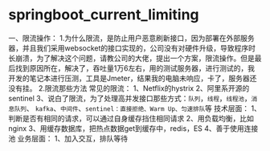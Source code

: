 # springboot_current_limiting
一、限流操作：
1.为什么限流，是防止用户恶意刷新接口，因为部署在外部服务器，并且我们采用websocket的接口实现的，公司没有对硬件升级，导致程序时长崩溃，为了解决这个问题，请教公司的大佬，提出一个方案，限流操作。但是最后找到原因所在，解决了，吞吐量1万6左右，用的测试服务器，进行测试的，我开发的笔记本进行压测，工具是Jmeter，结果我的电脑未响应，卡了，服务器还没有挂。
2.限流那些方法
  常见的限流：
  1、Netflix的hystrix
  2、阿里系开源的sentinel
  3、说白了限流，为了处理高并发接口那些方式：`队列`，`线程`，`线程池`，`消息队列`、  `kafka`、`中间件`、`sentinel：直接拒绝、Warm Up、匀速排队`等
  技术层面：
1、判断是否有相同的请求，可以通过自身缓存挡住相同请求
2、用负载均衡，比如nginx
3、用缓存数据库，把热点数据get到缓存中，redis，ES
4、善于使用连接池
业务层面：
1、加入交互，排队等待
